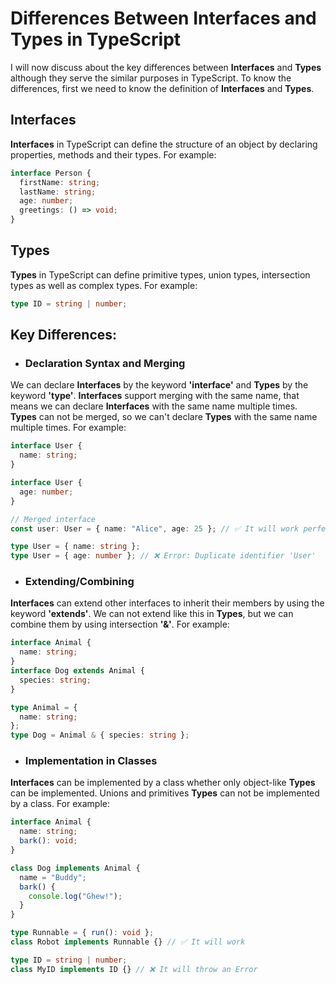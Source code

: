 # Differences Between Interfaces and Types in TypeScript

I will now discuss about the key differences between **Interfaces** and **Types** although they serve the similar purposes in TypeScript. To know the differences, first we need to know the definition of **Interfaces** and **Types**.

## Interfaces

**Interfaces** in TypeScript can define the structure of an object by declaring properties, methods and their types. For example:

```ts
interface Person {
  firstName: string;
  lastName: string;
  age: number;
  greetings: () => void;
}
```

## Types

**Types** in TypeScript can define primitive types, union types, intersection types as well as complex types. For example:

```ts
type ID = string | number;
```

## Key Differences:

- ### Declaration Syntax and Merging

We can declare **Interfaces** by the keyword **'interface'** and **Types** by the keyword **'type'**. **Interfaces** support merging with the same name, that means we can declare **Interfaces** with the same name multiple times. **Types** can not be merged, so we can't declare **Types** with the same name multiple times. For example:

```ts
interface User {
  name: string;
}

interface User {
  age: number;
}

// Merged interface
const user: User = { name: "Alice", age: 25 }; // ✅ It will work perfectly
```

```ts
type User = { name: string };
type User = { age: number }; // ❌ Error: Duplicate identifier 'User'
```

- ### Extending/Combining

**Interfaces** can extend other interfaces to inherit their members by using the keyword **'extends'**. We can not extend like this in **Types**, but we can combine them by using intersection **'&'**. For example:

```ts
interface Animal {
  name: string;
}
interface Dog extends Animal {
  species: string;
}
```

```ts
type Animal = {
  name: string;
};
type Dog = Animal & { species: string };
```

- ### Implementation in Classes

**Interfaces** can be implemented by a class whether only object-like **Types** can be implemented. Unions and primitives **Types** can not be implemented by a class. For example:

```ts
interface Animal {
  name: string;
  bark(): void;
}

class Dog implements Animal {
  name = "Buddy";
  bark() {
    console.log("Ghew!");
  }
}
```

```ts
type Runnable = { run(): void };
class Robot implements Runnable {} // ✅ It will work

type ID = string | number;
class MyID implements ID {} // ❌ It will throw an Error
```
